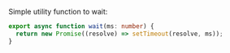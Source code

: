 Simple utility function to wait:
```ts
export async function wait(ms: number) {
  return new Promise((resolve) => setTimeout(resolve, ms));
}
```